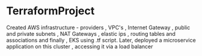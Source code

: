 # TerraformProject
Created AWS infrastructure - providers , VPC's , Internet Gateway , public and private subnets , NAT Gateways , elastic ips , routing tables and associations and finally , EKS using .tf script. Later, deployed a microservice application on this cluster , accessing it via a load balancer
